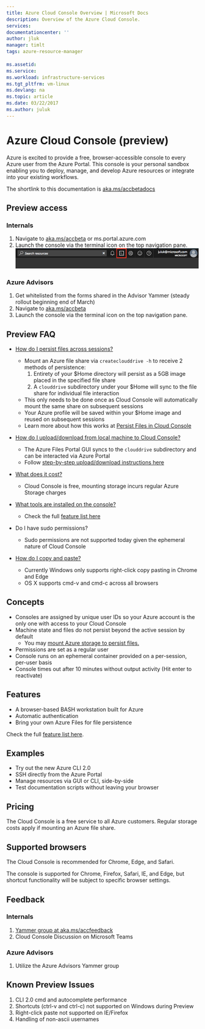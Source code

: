 ```yaml
---
title: Azure Cloud Console Overview | Microsoft Docs
description: Overview of the Azure Cloud Console.
services: 
documentationcenter: ''
author: jluk
manager: timlt
tags: azure-resource-manager
 
ms.assetid: 
ms.service: 
ms.workload: infrastructure-services
ms.tgt_pltfrm: vm-linux
ms.devlang: na
ms.topic: article
ms.date: 03/22/2017
ms.author: juluk
---
```

# Azure Cloud Console (preview)
Azure is excited to provide a free, browser-accessible console to every Azure user from the Azure Portal. 
This console is your personal sandbox enabling you to deploy, manage, and develop Azure resources or integrate into your existing workflows.

The shortlink to this documentation is [aka.ms/accbetadocs](https://www.aka.ms/accbetadocs)

## Preview access 
### Internals
1. Navigate to [aka.ms/accbeta](https://www.aka.ms/accbeta) or ms.portal.azure.com
2. Launch the console via the terminal icon on the top navigation pane.
![](media/console-icon.png)

### Azure Advisors
1. Get whitelisted from the forms shared in the Advisor Yammer (steady rollout beginning end of March)
2. Navigate to [aka.ms/accbeta](https://www.aka.ms/accbeta)
3. Launch the console via the terminal icon on the top navigation pane.

## Preview FAQ
* [How do I persist files across sessions?](/How-to/acc-persisting-storage.md) 
  * Mount an Azure file share via `createclouddrive -h` to receive 2 methods of persistence:
    1. Entirety of your $Home directory will persist as a 5GB image placed in the specified file share
    2. A `clouddrive` subdirectory under your $Home will sync to the file share for individual file interaction
  * This only needs to be done once as Cloud Console will automatically mount the same share on subsequent sessions
  * Your Azure profile will be saved within your $Home image and reused on subsequent sessions
  * Learn more about how this works at [Persist Files in Cloud Console](/How-to/acc-persisting-storage.md) 

* [How do I upload/download from local machine to Cloud Console?](https://github.com/jluk/ACC-Documentation/blob/master/How-to/acc-persisting-storage.md#upload-or-download-local-files)
  * The Azure Files Portal GUI syncs to the `clouddrive` subdirectory and can be interacted via Azure Portal
  * Follow [step-by-step upload/download instructions here](https://github.com/jluk/ACC-Documentation/blob/master/How-to/acc-persisting-storage.md#upload-or-download-local-files)

* [What does it cost?](Concepts/acc-pricing.md)
  * Cloud Console is free, mounting storage incurs regular Azure Storage charges

* [What tools are installed on the console?](Concepts/acc-features.md)
  * Check the full [feature list here](Concepts/acc-features.md)

* Do I have sudo permissions?
  * Sudo permissions are not supported today given the ephemeral nature of Cloud Console

* [How do I copy and paste?](How-to/acc-use-console-window.md)
  * Currently Windows only supports right-click copy pasting in Chrome and Edge
  * OS X supports cmd-v and cmd-c across all browsers

## Concepts
* Consoles are assigned by unique user IDs so your Azure account is the only one with access to your Cloud Console
* Machine state and files do not persist beyond the active session by default
  * You may [mount Azure storage to persist files.](/How-to/acc-persisting-storage.md) 
* Permissions are set as a regular user
* Console runs on an ephemeral container provided on a per-session, per-user basis
* Console times out after 10 minutes without output activity (Hit enter to reactivate)

## Features
* A browser-based BASH workstation built for Azure
* Automatic authentication
* Bring your own Azure Files for file persistence

Check the full [feature list here](Concepts/acc-features.md).

## Examples
* Try out the new Azure CLI 2.0
* SSH directly from the Azure Portal
* Manage resources via GUI or CLI, side-by-side
* Test documentation scripts without leaving your browser

## Pricing
The Cloud Console is a free service to all Azure customers. Regular storage costs apply if mounting an Azure file share.

## Supported browsers
The Cloud Console is recommended for Chrome, Edge, and Safari. 

The console is supported for Chrome, Firefox, Safari, IE, and Edge, but shortcut functionality will be subject to specific browser settings.

## Feedback
### Internals
1. [Yammer group at aka.ms/accfeedback](https://aka.ms/accfeedback) <br>
2. Cloud Console Discussion on Microsoft Teams <br>

### Azure Advisors
1. Utilize the Azure Advisors Yammer group

## Known Preview Issues
1. CLI 2.0 cmd and autocomplete performance
2. Shortcuts (ctrl-v and ctrl-c) not supported on Windows during Preview
3. Right-click paste not supported on IE/Firefox
4. Handling of non-ascii usernames